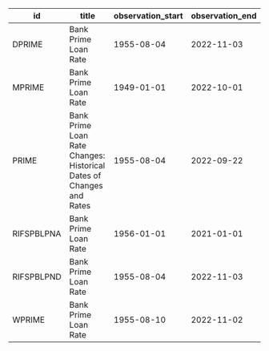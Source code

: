 | id         | title                                                               | observation_start   | observation_end   |
|------------|---------------------------------------------------------------------|---------------------|-------------------|
| DPRIME     | Bank Prime Loan Rate                                                | 1955-08-04          | 2022-11-03        |
| MPRIME     | Bank Prime Loan Rate                                                | 1949-01-01          | 2022-10-01        |
| PRIME      | Bank Prime Loan Rate Changes: Historical Dates of Changes and Rates | 1955-08-04          | 2022-09-22        |
| RIFSPBLPNA | Bank Prime Loan Rate                                                | 1956-01-01          | 2021-01-01        |
| RIFSPBLPND | Bank Prime Loan Rate                                                | 1955-08-04          | 2022-11-03        |
| WPRIME     | Bank Prime Loan Rate                                                | 1955-08-10          | 2022-11-02        |